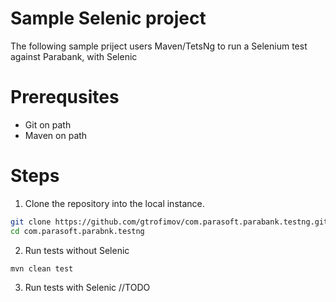 # Sample Selenic project
The following sample priject users Maven/TetsNg to run a Selenium test against Parabank, with Selenic

# Prerequsites
- Git on path
- Maven on path

# Steps
1. Clone the repository into the local instance.

```sh
git clone https://github.com/gtrofimov/com.parasoft.parabank.testng.git`
cd com.parasoft.parabnk.testng
```

2. Run tests without Selenic

```sh
mvn clean test
```

3. Run tests with Selenic
//TODO


